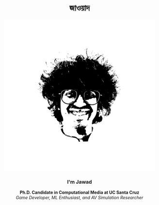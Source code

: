 <div align="center">

# জাওয়াদ 

<img src="image/jawadefaj.png" alt="jawadefaj" width="500px" />

### I'm Jawad
**Ph.D. Candidate in Computational Media at UC Santa Cruz**<br/>
*Game Developer, ML Enthusiast, and AV Simulation Researcher*

</div>
